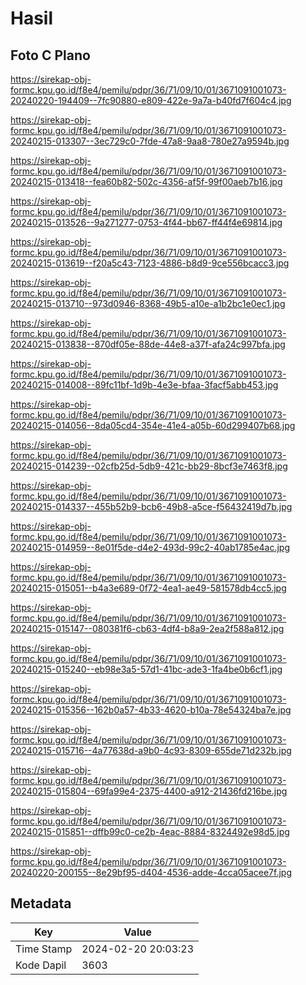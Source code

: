 # Hasil

## Foto C Plano

https://sirekap-obj-formc.kpu.go.id/f8e4/pemilu/pdpr/36/71/09/10/01/3671091001073-20240220-194409--7fc90880-e809-422e-9a7a-b40fd7f604c4.jpg

https://sirekap-obj-formc.kpu.go.id/f8e4/pemilu/pdpr/36/71/09/10/01/3671091001073-20240215-013307--3ec729c0-7fde-47a8-9aa8-780e27a9594b.jpg

https://sirekap-obj-formc.kpu.go.id/f8e4/pemilu/pdpr/36/71/09/10/01/3671091001073-20240215-013418--fea60b82-502c-4356-af5f-99f00aeb7b16.jpg

https://sirekap-obj-formc.kpu.go.id/f8e4/pemilu/pdpr/36/71/09/10/01/3671091001073-20240215-013526--9a271277-0753-4f44-bb67-ff44f4e69814.jpg

https://sirekap-obj-formc.kpu.go.id/f8e4/pemilu/pdpr/36/71/09/10/01/3671091001073-20240215-013619--f20a5c43-7123-4886-b8d9-9ce556bcacc3.jpg

https://sirekap-obj-formc.kpu.go.id/f8e4/pemilu/pdpr/36/71/09/10/01/3671091001073-20240215-013710--973d0946-8368-49b5-a10e-a1b2bc1e0ec1.jpg

https://sirekap-obj-formc.kpu.go.id/f8e4/pemilu/pdpr/36/71/09/10/01/3671091001073-20240215-013838--870df05e-88de-44e8-a37f-afa24c997bfa.jpg

https://sirekap-obj-formc.kpu.go.id/f8e4/pemilu/pdpr/36/71/09/10/01/3671091001073-20240215-014008--89fc11bf-1d9b-4e3e-bfaa-3facf5abb453.jpg

https://sirekap-obj-formc.kpu.go.id/f8e4/pemilu/pdpr/36/71/09/10/01/3671091001073-20240215-014056--8da05cd4-354e-41e4-a05b-60d299407b68.jpg

https://sirekap-obj-formc.kpu.go.id/f8e4/pemilu/pdpr/36/71/09/10/01/3671091001073-20240215-014239--02cfb25d-5db9-421c-bb29-8bcf3e7463f8.jpg

https://sirekap-obj-formc.kpu.go.id/f8e4/pemilu/pdpr/36/71/09/10/01/3671091001073-20240215-014337--455b52b9-bcb6-49b8-a5ce-f56432419d7b.jpg

https://sirekap-obj-formc.kpu.go.id/f8e4/pemilu/pdpr/36/71/09/10/01/3671091001073-20240215-014959--8e01f5de-d4e2-493d-99c2-40ab1785e4ac.jpg

https://sirekap-obj-formc.kpu.go.id/f8e4/pemilu/pdpr/36/71/09/10/01/3671091001073-20240215-015051--b4a3e689-0f72-4ea1-ae49-581578db4cc5.jpg

https://sirekap-obj-formc.kpu.go.id/f8e4/pemilu/pdpr/36/71/09/10/01/3671091001073-20240215-015147--080381f6-cb63-4df4-b8a9-2ea2f588a812.jpg

https://sirekap-obj-formc.kpu.go.id/f8e4/pemilu/pdpr/36/71/09/10/01/3671091001073-20240215-015240--eb98e3a5-57d1-41bc-ade3-1fa4be0b6cf1.jpg

https://sirekap-obj-formc.kpu.go.id/f8e4/pemilu/pdpr/36/71/09/10/01/3671091001073-20240215-015356--162b0a57-4b33-4620-b10a-78e54324ba7e.jpg

https://sirekap-obj-formc.kpu.go.id/f8e4/pemilu/pdpr/36/71/09/10/01/3671091001073-20240215-015716--4a77638d-a9b0-4c93-8309-655de71d232b.jpg

https://sirekap-obj-formc.kpu.go.id/f8e4/pemilu/pdpr/36/71/09/10/01/3671091001073-20240215-015804--69fa99e4-2375-4400-a912-21436fd216be.jpg

https://sirekap-obj-formc.kpu.go.id/f8e4/pemilu/pdpr/36/71/09/10/01/3671091001073-20240215-015851--dffb99c0-ce2b-4eac-8884-8324492e98d5.jpg

https://sirekap-obj-formc.kpu.go.id/f8e4/pemilu/pdpr/36/71/09/10/01/3671091001073-20240220-200155--8e29bf95-d404-4536-adde-4cca05acee7f.jpg


## Metadata

| Key        | Value               |
| ---------- | ------------------- |
| Time Stamp | 2024-02-20 20:03:23 |
| Kode Dapil | 3603                |



